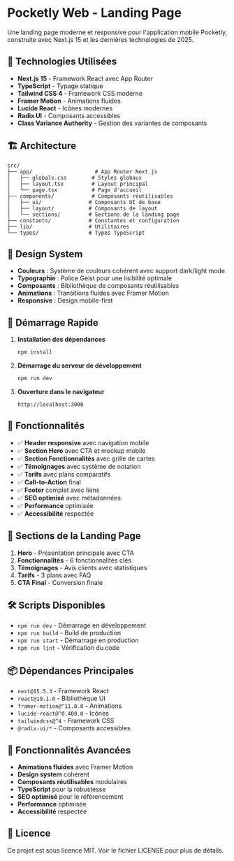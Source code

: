 # Pocketly Web - Landing Page

Une landing page moderne et responsive pour l'application mobile Pocketly, construite avec Next.js 15 et les dernières technologies de 2025.

## 🚀 Technologies Utilisées

- **Next.js 15** - Framework React avec App Router
- **TypeScript** - Typage statique
- **Tailwind CSS 4** - Framework CSS moderne
- **Framer Motion** - Animations fluides
- **Lucide React** - Icônes modernes
- **Radix UI** - Composants accessibles
- **Class Variance Authority** - Gestion des variantes de composants

## 🏗️ Architecture

```
src/
├── app/                    # App Router Next.js
│   ├── globals.css        # Styles globaux
│   ├── layout.tsx         # Layout principal
│   └── page.tsx           # Page d'accueil
├── components/            # Composants réutilisables
│   ├── ui/               # Composants UI de base
│   ├── layout/           # Composants de layout
│   └── sections/         # Sections de la landing page
├── constants/            # Constantes et configuration
├── lib/                  # Utilitaires
└── types/                # Types TypeScript
```

## 🎨 Design System

- **Couleurs** : Système de couleurs cohérent avec support dark/light mode
- **Typographie** : Police Geist pour une lisibilité optimale
- **Composants** : Bibliothèque de composants réutilisables
- **Animations** : Transitions fluides avec Framer Motion
- **Responsive** : Design mobile-first

## 🚀 Démarrage Rapide

1. **Installation des dépendances**
   ```bash
   npm install
   ```

2. **Démarrage du serveur de développement**
   ```bash
   npm run dev
   ```

3. **Ouverture dans le navigateur**
   ```
   http://localhost:3000
   ```

## 📱 Fonctionnalités

- ✅ **Header responsive** avec navigation mobile
- ✅ **Section Hero** avec CTA et mockup mobile
- ✅ **Section Fonctionnalités** avec grille de cartes
- ✅ **Témoignages** avec système de notation
- ✅ **Tarifs** avec plans comparatifs
- ✅ **Call-to-Action** final
- ✅ **Footer** complet avec liens
- ✅ **SEO optimisé** avec métadonnées
- ✅ **Performance** optimisée
- ✅ **Accessibilité** respectée

## 🎯 Sections de la Landing Page

1. **Hero** - Présentation principale avec CTA
2. **Fonctionnalités** - 6 fonctionnalités clés
3. **Témoignages** - Avis clients avec statistiques
4. **Tarifs** - 3 plans avec FAQ
5. **CTA Final** - Conversion finale

## 🛠️ Scripts Disponibles

- `npm run dev` - Démarrage en développement
- `npm run build` - Build de production
- `npm run start` - Démarrage en production
- `npm run lint` - Vérification du code

## 📦 Dépendances Principales

- `next@15.5.3` - Framework React
- `react@19.1.0` - Bibliothèque UI
- `framer-motion@^11.0.0` - Animations
- `lucide-react@^0.400.0` - Icônes
- `tailwindcss@^4` - Framework CSS
- `@radix-ui/*` - Composants accessibles

## 🌟 Fonctionnalités Avancées

- **Animations fluides** avec Framer Motion
- **Design system** cohérent
- **Composants réutilisables** modulaires
- **TypeScript** pour la robustesse
- **SEO optimisé** pour le référencement
- **Performance** optimisée
- **Accessibilité** respectée

## 📄 Licence

Ce projet est sous licence MIT. Voir le fichier LICENSE pour plus de détails.
